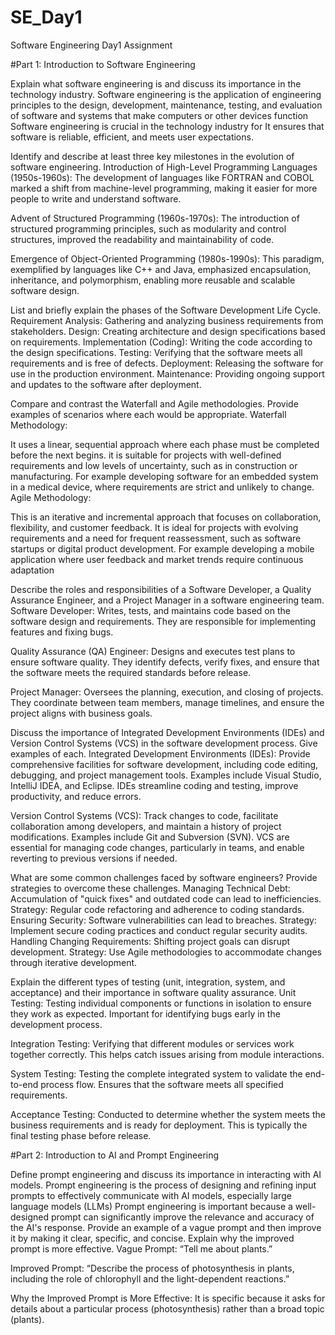 # SE_Day1
Software Engineering Day1 Assignment

#Part 1: Introduction to Software Engineering

Explain what software engineering is and discuss its importance in the technology industry.
Software engineering is the application of engineering principles to the design, development, maintenance, testing, and evaluation of software and systems that make computers or other devices function
Software engineering is crucial in the technology industry for It ensures that software is reliable, efficient, and meets user expectations.

Identify and describe at least three key milestones in the evolution of software engineering.
Introduction of High-Level Programming Languages (1950s-1960s): The development of languages like FORTRAN and COBOL marked a shift from machine-level programming, making it easier for more people to write and understand software.

Advent of Structured Programming (1960s-1970s): The introduction of structured programming principles, such as modularity and control structures, improved the readability and maintainability of code.

Emergence of Object-Oriented Programming (1980s-1990s): This paradigm, exemplified by languages like C++ and Java, emphasized encapsulation, inheritance, and polymorphism, enabling more reusable and scalable software design.

List and briefly explain the phases of the Software Development Life Cycle.
Requirement Analysis: Gathering and analyzing business requirements from stakeholders.
Design: Creating architecture and design specifications based on requirements.
Implementation (Coding): Writing the code according to the design specifications.
Testing: Verifying that the software meets all requirements and is free of defects.
Deployment: Releasing the software for use in the production environment.
Maintenance: Providing ongoing support and updates to the software after deployment.

Compare and contrast the Waterfall and Agile methodologies. Provide examples of scenarios where each would be appropriate.
Waterfall Methodology:

It uses a linear, sequential approach where each phase must be completed before the next begins.
it is suitable for projects with well-defined requirements and low levels of uncertainty, such as in construction or manufacturing.
For example developing software for an embedded system in a medical device, where requirements are strict and unlikely to change.
Agile Methodology:

This is an iterative and incremental approach that focuses on collaboration, flexibility, and customer feedback.
It is ideal for projects with evolving requirements and a need for frequent reassessment, such as software startups or digital product development.
For example developing a mobile application where user feedback and market trends require continuous adaptation

Describe the roles and responsibilities of a Software Developer, a Quality Assurance Engineer, and a Project Manager in a software engineering team.
Software Developer: Writes, tests, and maintains code based on the software design and requirements. They are responsible for implementing features and fixing bugs.

Quality Assurance (QA) Engineer: Designs and executes test plans to ensure software quality. They identify defects, verify fixes, and ensure that the software meets the required standards before release.

Project Manager: Oversees the planning, execution, and closing of projects. They coordinate between team members, manage timelines, and ensure the project aligns with business goals.

Discuss the importance of Integrated Development Environments (IDEs) and Version Control Systems (VCS) in the software development process. Give examples of each.
Integrated Development Environments (IDEs): Provide comprehensive facilities for software development, including code editing, debugging, and project management tools. Examples include Visual Studio, IntelliJ IDEA, and Eclipse. IDEs streamline coding and testing, improve productivity, and reduce errors.

Version Control Systems (VCS): Track changes to code, facilitate collaboration among developers, and maintain a history of project modifications. Examples include Git and Subversion (SVN). VCS are essential for managing code changes, particularly in teams, and enable reverting to previous versions if needed.

What are some common challenges faced by software engineers? Provide strategies to overcome these challenges.
Managing Technical Debt: Accumulation of "quick fixes" and outdated code can lead to inefficiencies.
Strategy: Regular code refactoring and adherence to coding standards.
Ensuring Security: Software vulnerabilities can lead to breaches.
Strategy: Implement secure coding practices and conduct regular security audits.
Handling Changing Requirements: Shifting project goals can disrupt development.
Strategy: Use Agile methodologies to accommodate changes through iterative development.

Explain the different types of testing (unit, integration, system, and acceptance) and their importance in software quality assurance.
Unit Testing: Testing individual components or functions in isolation to ensure they work as expected. Important for identifying bugs early in the development process.

Integration Testing: Verifying that different modules or services work together correctly. This helps catch issues arising from module interactions.

System Testing: Testing the complete integrated system to validate the end-to-end process flow. Ensures that the software meets all specified requirements.

Acceptance Testing: Conducted to determine whether the system meets the business requirements and is ready for deployment. This is typically the final testing phase before release.

#Part 2: Introduction to AI and Prompt Engineering


Define prompt engineering and discuss its importance in interacting with AI models.
Prompt engineering is the process of designing and refining input prompts to effectively communicate with AI models, especially large language models (LLMs)
Prompt engineering is important because a well-designed prompt can significantly improve the relevance and accuracy of the AI's response.
Provide an example of a vague prompt and then improve it by making it clear, specific, and concise. Explain why the improved prompt is more effective.
Vague Prompt: “Tell me about plants.”

Improved Prompt: “Describe the process of photosynthesis in plants, including the role of chlorophyll and the light-dependent reactions.”

Why the Improved Prompt is More Effective: It is specific because it asks for details about a particular process (photosynthesis) rather than a broad topic (plants).
